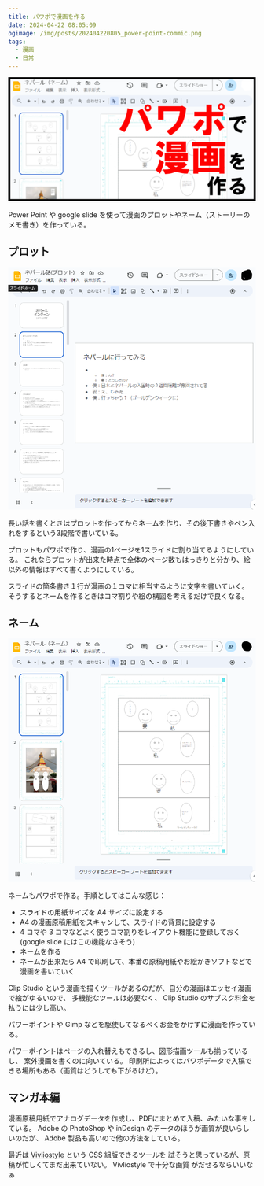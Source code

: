 ```yaml
---
title: パワポで漫画を作る
date: 2024-04-22 08:05:09
ogimage: /img/posts/202404220805_power-point-commic.png
tags:
  - 漫画
  - 日常
---
```


![パワポで漫画を作る](/img/posts/202404220805_power-point-commic.png)

Power Point や google slide
を使って漫画のプロットやネーム（ストーリーのメモ書き）を作っている。

## プロット

![プロット](/img/posts/202404220805/plot.png)

長い話を書くときはプロットを作ってからネームを作り、その後下書きやペン入れをするという3段階で書いている。

プロットもパワポで作り、漫画の1ページを1スライドに割り当てるようにしている。
これならプロットが出来た時点で全体のページ数もはっきりと分かり、絵以外の情報はすべて書くようにしている。

スライドの箇条書き１行が漫画の１コマに相当するように文字を書いていく。
そうするとネームを作るときはコマ割りや絵の構図を考えるだけで良くなる。

## ネーム

![漫画ネーム](/img/posts/202404220805/name.png)

ネームもパワポで作る。手順としてはこんな感じ：

- スライドの用紙サイズを A4 サイズに設定する
- A4 の漫画原稿用紙をスキャンして、スライドの背景に設定する
- 4 コマや 3 コマなどよく使うコマ割りをレイアウト機能に登録しておく (google
  slide にはこの機能なさそう)
- ネームを作る
- ネームが出来たら A4
  で印刷して、本番の原稿用紙やお絵かきソフトなどで漫画を書いていく

Clip Studio
という漫画を描くツールがあるのだが、自分の漫画はエッセイ漫画で絵がゆるいので、
多機能なツールは必要なく、 Clip Studio のサブスク料金を払うには少し高い。

パワーポイントや Gimp などを駆使してなるべくお金をかけずに漫画を作っている。

パワーポイントはページの入れ替えもできるし、図形描画ツールも揃っているし、
案外漫画を書くのに向いている。
印刷所によってはパワポデータで入稿できる場所もある（画質はどうしても下がるけど）。

## マンガ本編

漫画原稿用紙でアナログデータを作成し、PDFにまとめて入稿、みたいな事をしている。
Adobe の PhotoShop や inDesign のデータのほうが画質が良いらしいのだが、 Adobe
製品も高いので他の方法をしている。

最近は [Vivliostyle](https://vivliostyle.org/ja/) という CSS 組版できるツールを
試そうと思っているが、原稿が忙しくてまだ出来ていない。 Vivliostyle で十分な画質
がだせるならいいなぁ
